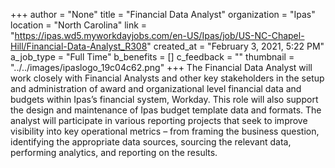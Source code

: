+++
author = "None"
title = "Financial Data Analyst"
organization = "Ipas"
location = "North Carolina"
link = "https://ipas.wd5.myworkdayjobs.com/en-US/Ipas/job/US-NC-Chapel-Hill/Financial-Data-Analyst_R308"
created_at = "February 3, 2021, 5:22 PM"
a_job_type = "Full Time"
b_benefits = []
c_feedback = ""
thumbnail = "../../images/ipaslogo_19c04c62.png"
+++
The Financial Data Analyst will work closely with Financial Analysts and other key stakeholders in the setup and administration of award and organizational level financial data and budgets within Ipas’s financial system, Workday. This role will also support the design and maintenance of Ipas budget template data and formats.  The analyst will participate in various reporting projects that seek to improve visibility into key operational metrics – from framing the business question, identifying the appropriate data sources, sourcing the relevant data, performing analytics, and reporting on the results.